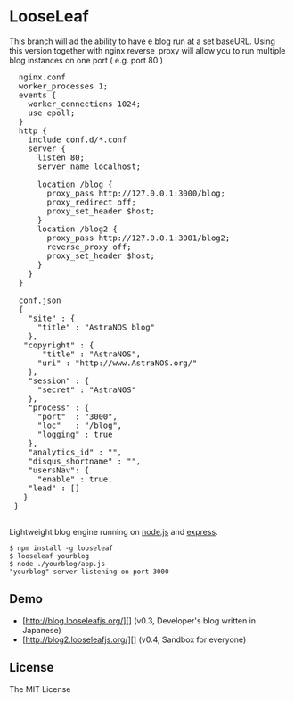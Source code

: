 # LooseLeaf

This branch will ad the ability to have e blog run at a set baseURL.
Using this version together with nginx reverse_proxy will allow you to run multiple blog instances on one port ( e.g. port 80 )
<pre>
  nginx.conf 
  worker_processes 1;
  events { 
    worker_connections 1024;
    use epoll;
  }
  http {
    include conf.d/*.conf
    server {
      listen 80;
      server_name localhost;
      
      location /blog {
        proxy_pass http://127.0.0.1:3000/blog;
        proxy_redirect off;
        proxy_set_header $host;
      }
      location /blog2 {
        proxy_pass http://127.0.0.1:3001/blog2;
        reverse_proxy off;
        proxy_set_header $host;
      }
    }
  }

  conf.json
  {
    "site" : {
      "title" : "AstraNOS blog"
    },
   "copyright" : {
       "title" : "AstraNOS",
      "uri" : "http://www.AstraNOS.org/"
    },
    "session" : {
      "secret" : "AstraNOS"
    },
    "process" : {
      "port"  : "3000",
      "loc"   : "/blog",
      "logging" : true
    },
    "analytics_id" : "",
    "disqus_shortname" : "",
    "usersNav": {
      "enable" : true,
    "lead" : []  
   }
 }

</pre>

Lightweight blog engine running on [node.js][] and [express][].

	$ npm install -g looseleaf
	$ looseleaf yourblog
	$ node ./yourblog/app.js
	"yourblog" server listening on port 3000

[node.js]: http://nodejs.org/
[express]: http://expressjs.com/

## Demo

* [http://blog.looseleafjs.org/][] (v0.3, Developer's blog written in Japanese)
* [http://blog2.looseleafjs.org/][] (v0.4, Sandbox for everyone)

[http://blog.looseleafjs.org/]: http://blog.looseleafjs.org/
[http://blog2.looseleafjs.org/]: http://blog2.looseleafjs.org/

## License 

The MIT License


